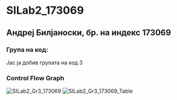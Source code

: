 # SILab2_173069
## Андреј Билјаноски, бр. на индекс 173069
### Група на код:
Јас ја добив групата на код 3
### Control Flow Graph
![SILab2_Gr3_173069](https://user-images.githubusercontent.com/57363193/84569304-cc6a5e00-ad85-11ea-93c9-e8c5b48bbd6c.png)
![SILab2_Gr3_173069_Table](https://user-images.githubusercontent.com/57363193/84569346-0fc4cc80-ad86-11ea-9d9a-089361a5d8b0.png)
